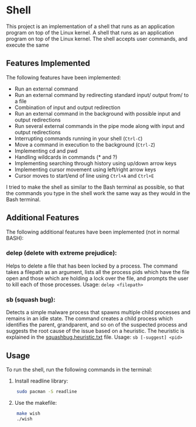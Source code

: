 # Shell

This project is an implementation of a shell that runs as an application program on top of the Linux kernel. A shell that runs as an application program on top of the Linux kernel. The shell accepts user commands, and execute the same

## Features Implemented

The following features have been implemented:

- Run an external command
- Run an external command by redirecting standard input/ output from/ to a file
- Combination of input and output redirection
- Run an external command in the background with possible input and output redirections
- Run several external commands in the pipe mode along with input and output redirections
- Interrupting commands running in your shell (`Ctrl-C`)
- Move a command in execution to the background (`Ctrl-Z`)
- Implementing cd and pwd
- Handling wildcards in commands (\* and ?)
- Implementing searching through history using up/down arrow keys
- Implementing cursor movement using left/right arrow keys
- Cursor moves to start/end of line using `Ctrl+A` and `Ctrl+E`

I tried to make the shell as similar to the Bash terminal as possible, so that the commands you type in the shell work the same way as they would in the Bash terminal.

## Additional Features

The following additional features have been implemented (not in normal BASH):

### delep (delete with extreme prejudice):

Helps to delete a file that has been locked by a process. The command takes a filepath as an argument, lists all the process pids which have the file open and those which are holding a lock over the file, and prompts the user to kill each of those processes.
Usage: `delep <filepath>`

### sb (squash bug):

Detects a simple malware process that spawns multiple child processes and remains in an idle state. The command creates a child process which identifies the parent, grandparent, and so on of the suspected process and suggests the root cause of the issue based on a heuristic. The heuristic is explained in the [squashbug.heuristic.txt](squashbug.heuristic.txt) file.
Usage: `sb [-suggest] <pid>`

## Usage

To run the shell, run the following commands in the terminal:

1. Install readline library:

```bash
    sudo pacman -S readline
```

2. Use the makefile:

```bash
    make wish
    ./wish
```
